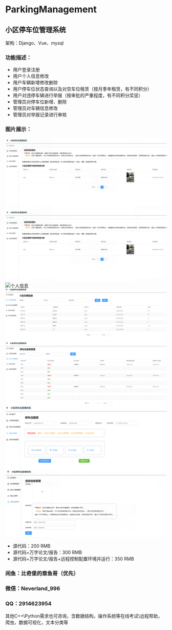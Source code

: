 # ParkingManagement



## 小区停车位管理系统

架构：Django、Vue、mysql

### 功能描述：
* 用户登录注册
* 用户个人信息修改
* 用户车辆新增修改删除
* 用户停车位状态查询以及对空车位租赁（按月季年租赁，有不同积分）
* 用户对违停车辆进行举报（按审批的严重程度，有不同积分奖惩）
* 管理员对停车位新增、删除
* 管理员对车辆信息修改
* 管理员对举报记录进行审核

### 图片展示：

![登录](./登录.png)
![主页](./主页.png)
![个人信息](./个人信息.png)
![车辆查询](./车辆查询.png)
![停车位](./停车位.png)
![租赁](./租赁.png)
![举报](./举报.png)

* 源代码：200 RMB
* 源代码+万字论文/报告：300 RMB
* 源代码+万字论文/报告+远程控制配置环境并运行：350 RMB

### 闲鱼：比奇堡的章鱼哥（优先）
### 微信：Neverland_996
### QQ：2914623954


其他C++\Python需求也可咨询，含数据结构，操作系统等在线考试\远程帮助，爬虫，数据可视化，文本分类等

